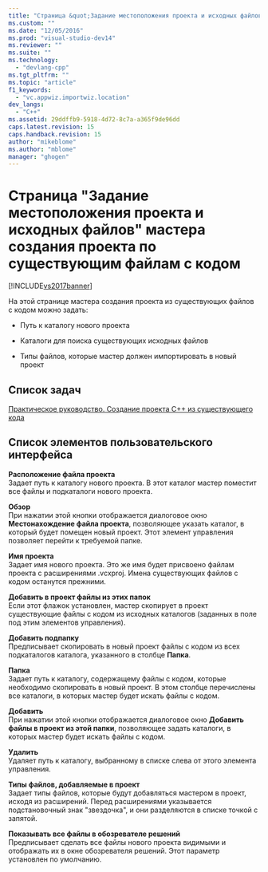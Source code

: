 ```yaml
---
title: "Страница &quot;Задание местоположения проекта и исходных файлов&quot; мастера создания проекта по существующим файлам с кодом | Microsoft Docs"
ms.custom: ""
ms.date: "12/05/2016"
ms.prod: "visual-studio-dev14"
ms.reviewer: ""
ms.suite: ""
ms.technology: 
  - "devlang-cpp"
ms.tgt_pltfrm: ""
ms.topic: "article"
f1_keywords: 
  - "vc.appwiz.importwiz.location"
dev_langs: 
  - "C++"
ms.assetid: 29ddffb9-5918-4d72-8c7a-a365f9de96dd
caps.latest.revision: 15
caps.handback.revision: 15
author: "mikeblome"
ms.author: "mblome"
manager: "ghogen"
---
```

# Страница &quot;Задание местоположения проекта и исходных файлов&quot; мастера создания проекта по существующим файлам с кодом
[!INCLUDE[vs2017banner](../assembler/inline/includes/vs2017banner.md)]

На этой странице мастера создания проекта из существующих файлов с кодом можно задать:  
  
-   Путь к каталогу нового проекта  
  
-   Каталоги для поиска существующих исходных файлов  
  
-   Типы файлов, которые мастер должен импортировать в новый проект  
  
## Список задач  
 [Практическое руководство. Создание проекта C\+\+ из существующего кода](../ide/how-to-create-a-cpp-project-from-existing-code.md)  
  
## Список элементов пользовательского интерфейса  
 **Расположение файла проекта**  
 Задает путь к каталогу нового проекта.  В этот каталог мастер поместит все файлы и подкаталоги нового проекта.  
  
 **Обзор**  
 При нажатии этой кнопки отображается диалоговое окно **Местонахождение файла проекта**, позволяющее указать каталог, в который будет помещен новый проект.  Этот элемент управления позволяет перейти к требуемой папке.  
  
 **Имя проекта**  
 Задает имя нового проекта.  Это же имя будет присвоено файлам проекта с расширениями .vcxproj.  Имена существующих файлов с кодом останутся прежними.  
  
 **Добавить в проект файлы из этих папок**  
 Если этот флажок установлен, мастер скопирует в проект существующие файлы с кодом из исходных каталогов \(заданных в поле под этим элементов управления\).  
  
 **Добавить подпапку**  
 Предписывает скопировать в новый проект файлы с кодом из всех подкаталогов каталога, указанного в столбце **Папка**.  
  
 **Папка**  
 Задает путь к каталогу, содержащему файлы с кодом, которые необходимо скопировать в новый проект.  В этом столбце перечислены все каталоги, в которых мастер будет искать файлы с кодом.  
  
 **Добавить**  
 При нажатии этой кнопки отображается диалоговое окно  **Добавить файлы в проект из этой папки**, позволяющее задать каталоги, в которых мастер будет искать файлы с кодом.  
  
 **Удалить**  
 Удаляет путь к каталогу, выбранному в списке слева от этого элемента управления.  
  
 **Типы файлов, добавляемые в проект**  
 Задает типы файлов, которые будут добавляться мастером в проект, исходя из расширений.  Перед расширениями указывается подстановочный знак "звездочка", и они разделяются в списке точкой с запятой.  
  
 **Показывать все файлы в обозревателе решений**  
 Предписывает сделать все файлы нового проекта видимыми и отображать их в окне обозревателя решений.  Этот параметр установлен по умолчанию.